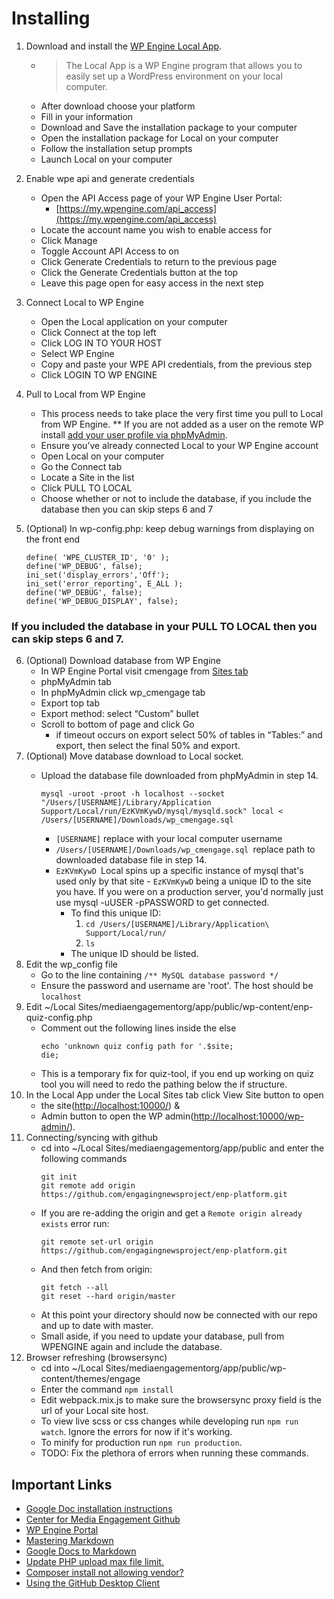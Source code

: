 <!----- Conversion time: 1.029 seconds.


Using this Markdown file:

1. Cut and paste this output into your source file.
2. See the notes and action items below regarding this conversion run.
3. Check the rendered output (headings, lists, code blocks, tables) for proper
   formatting and use a linkchecker before you publish this page.

Conversion notes:

* Docs to Markdown version 1.0β21
* Thu Apr 02 2020 11:55:39 GMT-0700 (PDT)
* Source doc: CME Updated Readme.md
----->



# Installing


1. Download and install the [WP Engine Local App](http://localwp.com/).
    *   > The Local App is a WP Engine program that allows you to easily set up a WordPress environment on your local computer. 
    *   After download choose your platform
    *   Fill in your information
    *   Download and Save the installation package to your computer
    *   Open the installation package for Local on your computer
    *   Follow the installation setup prompts
    *   Launch Local on your computer
2. Enable wpe api and generate credentials
    *   Open the API Access page of your WP Engine User Portal:
        *   [https://my.wpengine.com/api_access](https://my.wpengine.com/api_access)
    *   Locate the account name you wish to enable access for
    *   Click Manage
    *   Toggle Account API Access to on
    *   Click Generate Credentials to return to the previous page
    *   Click the Generate Credentials button at the top
    *   Leave this page open for easy access in the next step
3. Connect Local to WP Engine
    *   Open the Local application on your computer
    *   Click Connect at the top left
    *   Click LOG IN TO YOUR HOST
    *   Select WP Engine
    *   Copy and paste your WPE API credentials, from the previous step
    *   Click LOGIN TO WP ENGINE
4. Pull to Local from WP Engine
    *   This process needs to take place the very first time you pull to Local from WP Engine. ** If you are not added as a user on the remote WP install [add your user profile via phpMyAdmin](https://wpengine.com/support/add-admin-user-phpmyadmin/).
    *   Ensure you’ve already connected Local to your WP Engine account
    *   Open Local on your computer
    *   Go the Connect tab
    *   Locate a Site in the list
    *   Click PULL TO LOCAL
    *   Choose whether or not to include the database, if you include the database then you can skip steps 6 and 7
5. (Optional) In wp-config.php: keep debug warnings from displaying on the front end

    ```
    define( 'WPE_CLUSTER_ID', '0' );
    define('WP_DEBUG', false);
    ini_set('display_errors','Off');
    ini_set('error_reporting', E_ALL );
    define('WP_DEBUG', false);
    define('WP_DEBUG_DISPLAY', false);
    ```
    
    
### If you included the database in your PULL TO LOCAL then you can skip steps 6 and 7.
6. (Optional) Download database from WP Engine
    *   In WP Engine Portal visit cmengage from [Sites tab](https://my.wpengine.com/sites)
    *   phpMyAdmin tab
    *   In phpMyAdmin click wp_cmengage tab
    *   Export top tab
    *   Export method: select “Custom” bullet
    *   Scroll to bottom of page and click Go
        *   if timeout occurs on export select 50% of tables in “Tables:” and export, then select the final 50% and export.
7. (Optional) Move database download to Local socket. 
    *   Upload the database file downloaded from phpMyAdmin in step 14.

        ```
        mysql -uroot -proot -h localhost --socket "/Users/[USERNAME]/Library/Application Support/Local/run/EzKVmKywD/mysql/mysqld.sock" local < /Users/[USERNAME]/Downloads/wp_cmengage.sql
        ```

        *   `[USERNAME]` replace with your local computer username
        *   `/Users/[USERNAME]/Downloads/wp_cmengage.sql `replace path to downloaded database file in step 14.
        *   `EzKVmKywD `Local spins up a specific instance of mysql that's used only by that site - `EzKVmKywD` being a unique ID to the site you have. If you were on a production server, you'd normally just use mysql -uUSER -pPASSWORD to get connected.
            *   To find this unique ID:
                1. `cd /Users/[USERNAME]/Library/Application\ Support/Local/run/`
                2. `ls`
            *   The unique ID should be listed.
8. Edit the wp_config file
    *   Go to the line containing `/** MySQL database password */`
    *   Ensure the password and username are 'root'. The host should be `localhost`
9. Edit ~/Local Sites/mediaengagementorg/app/public/wp-content/enp-quiz-config.php
    *   Comment out the following lines inside the else
        ```
        echo 'unknown quiz config path for '.$site;
        die;
        ```
    *   This is a temporary fix for quiz-tool, if you end up working on quiz tool you will need to redo the pathing below the if structure.
10. In the Local App under the Local Sites tab click View Site button to open 
    *   the site([http://localhost:10000/](http://localhost:10000/wp-admin/)) & 
    *   Admin button to open the WP admin([http://localhost:10000/wp-admin/](http://localhost:10000/wp-admin/)).
11. Connecting/syncing with github
    *   cd into ~/Local Sites/mediaengagementorg/app/public and enter the following commands
        ```
        git init
        git remote add origin https://github.com/engagingnewsproject/enp-platform.git
        ```
    *   If you are re-adding the origin and get a `Remote origin already exists` error run:
        ```
        git remote set-url origin https://github.com/engagingnewsproject/enp-platform.git
        ```
    *   And then fetch from origin:
        ```
        git fetch --all
        git reset --hard origin/master
        ```
    *   At this point your directory should now be connected with our repo and up to date with master.
    *   Small aside, if you need to update your database, pull from WPENGINE again and include the database.
12. Browser refreshing (browsersync)
    *   cd into ~/Local Sites/mediaengagementorg/app/public/wp-content/themes/engage
    *   Enter the command `npm install`
    *   Edit webpack.mix.js to make sure the browsersync proxy field is the url of your Local site host.
    *   To view live scss or css changes while developing run `npm run watch`. Ignore the errors for now if it's working.
    *   To minify for production run `npm run production`. 
    *   TODO: Fix the plethora of errors when running these commands. 

## Important Links



*   [Google Doc installation instructions](https://docs.google.com/document/d/1-ZhREJ0MZ9hsnN-Hc-6bbpFlXq9b91CSfl2DfJ5IpwI/edit?usp=sharing)
*   [Center for Media Engagement Github](https://github.com/engagingnewsproject)
*   [WP Engine Portal](https://identity.wpengine.com/signin)
*   [Mastering Markdown](https://guides.github.com/features/mastering-markdown/)
*   [Google Docs to Markdown](https://github.com/evbacher/gd2md-html/wiki)
*   [Update PHP upload max file limit.](https://sitenetic.com/techie/mamp-error-phpmyadmin-error-incorrect-format-parameter/)
*   [Composer install not allowing vendor?](https://github.com/laravel/valet/issues/763#issuecomment-482095200)
*   [Using the GitHub Desktop Client](https://idratherbewriting.com/learnapidoc/pubapis_github_desktop_client.html#managing-merge-conflicts)

<!-- Docs to Markdown version 1.0β21 -->
